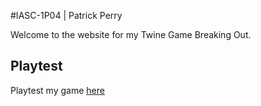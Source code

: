 #IASC-1P04 | Patrick Perry

Welcome to the website for my Twine Game Breaking Out. 

## Playtest

Playtest my game [here](https://pp21dc.github.io/IASC1P04/playtest/playtest)
